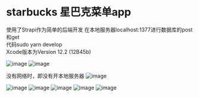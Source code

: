 # starbucks 星巴克菜单app

使用了Strapi作为简单的后端开发 在本地服务器localhost:1377进行数据库的post和get<br>
代码sudo yarn develop<br>
Xcode版本为Version 12.2 (12B45b)<br>

![image](https://github.com/toufuissweet/starbucks/blob/main/星巴克截图/截屏2020-12-14%20下午10.42.25.png?raw=true)
![image](https://github.com/toufuissweet/starbucks/blob/main/星巴克截图/截屏2020-12-14%20下午10.44.42.png?raw=true)

没有网络时，即没有开本地服务器
![image](https://github.com/toufuissweet/starbucks/blob/main/星巴克截图/Simulator%20Screen%20Shot%20-%20iPhone%2011%20-%202020-12-14%20at%2022.58.06.png?raw=true)

![image](https://github.com/toufuissweet/starbucks/blob/main/星巴克截图/Simulator%20Screen%20Shot%20-%20iPhone%2011%20-%202020-12-14%20at%2022.46.28.png?raw=true)
![image](https://github.com/toufuissweet/starbucks/blob/main/星巴克截图/Simulator%20Screen%20Shot%20-%20iPhone%2011%20-%202020-12-14%20at%2022.46.34.png?raw=true)
![image](https://github.com/toufuissweet/starbucks/blob/main/星巴克截图/Simulator%20Screen%20Shot%20-%20iPhone%2011%20-%202020-12-14%20at%2022.47.39.png?raw=true)
![image](https://github.com/toufuissweet/starbucks/blob/main/星巴克截图/Simulator%20Screen%20Shot%20-%20iPhone%2011%20-%202020-12-14%20at%2022.47.46.png?raw=true)
![image](https://github.com/toufuissweet/starbucks/blob/main/星巴克截图/Simulator%20Screen%20Shot%20-%20iPhone%2011%20-%202020-12-14%20at%2022.47.58.png?raw=true)
